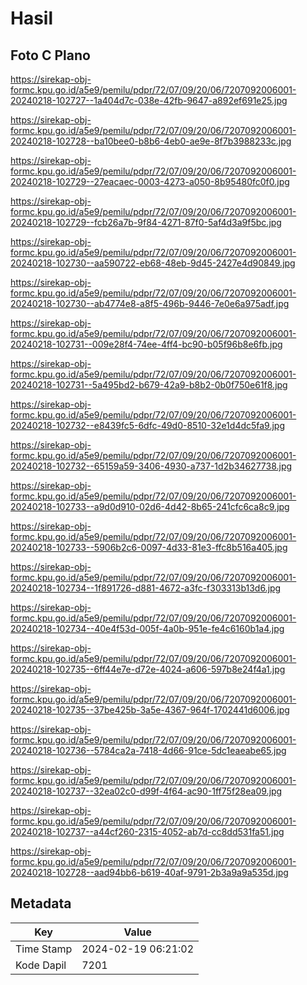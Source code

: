 # Hasil

## Foto C Plano

https://sirekap-obj-formc.kpu.go.id/a5e9/pemilu/pdpr/72/07/09/20/06/7207092006001-20240218-102727--1a404d7c-038e-42fb-9647-a892ef691e25.jpg

https://sirekap-obj-formc.kpu.go.id/a5e9/pemilu/pdpr/72/07/09/20/06/7207092006001-20240218-102728--ba10bee0-b8b6-4eb0-ae9e-8f7b3988233c.jpg

https://sirekap-obj-formc.kpu.go.id/a5e9/pemilu/pdpr/72/07/09/20/06/7207092006001-20240218-102729--27eacaec-0003-4273-a050-8b95480fc0f0.jpg

https://sirekap-obj-formc.kpu.go.id/a5e9/pemilu/pdpr/72/07/09/20/06/7207092006001-20240218-102729--fcb26a7b-9f84-4271-87f0-5af4d3a9f5bc.jpg

https://sirekap-obj-formc.kpu.go.id/a5e9/pemilu/pdpr/72/07/09/20/06/7207092006001-20240218-102730--aa590722-eb68-48eb-9d45-2427e4d90849.jpg

https://sirekap-obj-formc.kpu.go.id/a5e9/pemilu/pdpr/72/07/09/20/06/7207092006001-20240218-102730--ab4774e8-a8f5-496b-9446-7e0e6a975adf.jpg

https://sirekap-obj-formc.kpu.go.id/a5e9/pemilu/pdpr/72/07/09/20/06/7207092006001-20240218-102731--009e28f4-74ee-4ff4-bc90-b05f96b8e6fb.jpg

https://sirekap-obj-formc.kpu.go.id/a5e9/pemilu/pdpr/72/07/09/20/06/7207092006001-20240218-102731--5a495bd2-b679-42a9-b8b2-0b0f750e61f8.jpg

https://sirekap-obj-formc.kpu.go.id/a5e9/pemilu/pdpr/72/07/09/20/06/7207092006001-20240218-102732--e8439fc5-6dfc-49d0-8510-32e1d4dc5fa9.jpg

https://sirekap-obj-formc.kpu.go.id/a5e9/pemilu/pdpr/72/07/09/20/06/7207092006001-20240218-102732--65159a59-3406-4930-a737-1d2b34627738.jpg

https://sirekap-obj-formc.kpu.go.id/a5e9/pemilu/pdpr/72/07/09/20/06/7207092006001-20240218-102733--a9d0d910-02d6-4d42-8b65-241cfc6ca8c9.jpg

https://sirekap-obj-formc.kpu.go.id/a5e9/pemilu/pdpr/72/07/09/20/06/7207092006001-20240218-102733--5906b2c6-0097-4d33-81e3-ffc8b516a405.jpg

https://sirekap-obj-formc.kpu.go.id/a5e9/pemilu/pdpr/72/07/09/20/06/7207092006001-20240218-102734--1f891726-d881-4672-a3fc-f303313b13d6.jpg

https://sirekap-obj-formc.kpu.go.id/a5e9/pemilu/pdpr/72/07/09/20/06/7207092006001-20240218-102734--40e4f53d-005f-4a0b-951e-fe4c6160b1a4.jpg

https://sirekap-obj-formc.kpu.go.id/a5e9/pemilu/pdpr/72/07/09/20/06/7207092006001-20240218-102735--6ff44e7e-d72e-4024-a606-597b8e24f4a1.jpg

https://sirekap-obj-formc.kpu.go.id/a5e9/pemilu/pdpr/72/07/09/20/06/7207092006001-20240218-102735--37be425b-3a5e-4367-964f-1702441d6006.jpg

https://sirekap-obj-formc.kpu.go.id/a5e9/pemilu/pdpr/72/07/09/20/06/7207092006001-20240218-102736--5784ca2a-7418-4d66-91ce-5dc1eaeabe65.jpg

https://sirekap-obj-formc.kpu.go.id/a5e9/pemilu/pdpr/72/07/09/20/06/7207092006001-20240218-102737--32ea02c0-d99f-4f64-ac90-1ff75f28ea09.jpg

https://sirekap-obj-formc.kpu.go.id/a5e9/pemilu/pdpr/72/07/09/20/06/7207092006001-20240218-102737--a44cf260-2315-4052-ab7d-cc8dd531fa51.jpg

https://sirekap-obj-formc.kpu.go.id/a5e9/pemilu/pdpr/72/07/09/20/06/7207092006001-20240218-102728--aad94bb6-b619-40af-9791-2b3a9a9a535d.jpg


## Metadata

| Key        | Value               |
| ---------- | ------------------- |
| Time Stamp | 2024-02-19 06:21:02 |
| Kode Dapil | 7201                |



